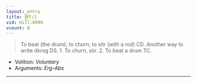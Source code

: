 ```yaml
---
layout: entry
title: སྐྲོག་√1
vid: Hill:0099
vcount: 0
---
```

> To beat (the drum); to churn; to stir (with a rod) CD\. Another way to write dkrog DS\. 1\. To churn, stir\. 2\. To beat a drum TC\.

* Volition: _Voluntary_
* Arguments: _Erg-Abs_

---

